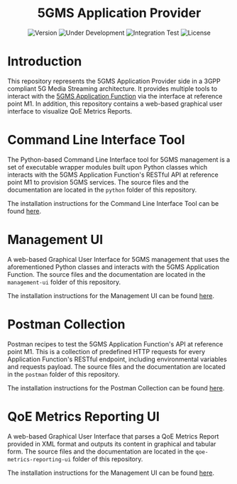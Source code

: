 <h1 align="center">5GMS Application Provider</h1>
<p align="center">
  <img src="https://img.shields.io/github/v/tag/5G-MAG/rt-5gms-application-provider?label=version" alt="Version">
  <img src="https://img.shields.io/badge/Status-Under_Development-yellow" alt="Under Development">
  <img src="https://github.com/5G-MAG/rt-5gms-application-provider/actions/workflows/integration-test.yml/badge.svg" alt="Integration Test">
  <img src="https://img.shields.io/badge/License-5G--MAG%20Public%20License%20(v1.0)-blue" alt="License">
</p>

# Introduction

This repository represents the 5GMS Application Provider side in a 3GPP compliant 5G Media Streaming
architecture. It provides multiple tools to interact with
the [5GMS Application Function](https://github.com/5G-MAG/rt-5gms-application-function)
via the interface at reference point M1. In addition, this repository contains a web-based graphical user interface to
visualize QoE Metrics Reports.

# Command Line Interface Tool

The Python-based Command Line Interface tool for 5GMS management is a set of executable wrapper modules
built upon Python classes which interacts with the 5GMS Application Function's RESTful API at reference point M1 to
provision 5GMS services. The source files and the documentation are located in the `python` folder of
this repository.

The installation instructions for the Command Line Interface Tool can be found [here](python/README.md).

# Management UI

A web-based Graphical User Interface for 5GMS management that uses the aforementioned Python
classes and interacts with the 5GMS Application Function. The source files and the documentation are located in
the `management-ui` folder of this repository.

The installation instructions for the Management UI can be found [here](management-ui/README.md).

# Postman Collection

Postman recipes to test the 5GMS Application Function's API at reference point M1. This is a collection
of predefined HTTP requests for every Application Function's RESTful endpoint, including environmental variables and
requests payload. The source files and the documentation are located in the `postman` folder of this repository.

The installation instructions for the Postman Collection can be found [here](postman/README.md).

# QoE Metrics Reporting UI

A web-based Graphical User Interface that parses a QoE Metrics Report provided in XML
format and outputs its content in graphical and tabular form. The source files and the documentation are located in
the `qoe-metrics-reporting-ui` folder of this repository.

The installation instructions for the Management UI can be found [here](qoe-metrics-reporting-ui/README.md).
